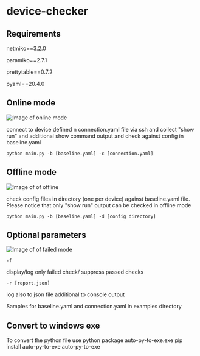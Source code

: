 # device-checker

## Requirements
netmiko==3.2.0

paramiko==2.7.1

prettytable==0.7.2

pyaml==20.4.0

## Online mode
![Image of online mode](https://i.ibb.co/ByW9Tvw/online-mode.jpg)

connect to device defined n connection.yaml file via ssh and collect "show run" and additional show command output and check against config in baseline.yaml 
```
python main.py -b [baseline.yaml] -c [connection.yaml]
```

## Offline mode
![Image of of offline](https://i.ibb.co/7NJrgRq/offline-mode.jpg)

check config files in directory (one per device) against baseline.yaml file. Please notice that only "show run" output can be checked in offline mode
```
python main.py -b [baseline.yaml] -d [config directory]
```

## Optional parameters
![Image of of failed mode](https://i.ibb.co/SPMhHqc/failed-mode.jpg)

```
-f
```
display/log only failed check/ suppress passed checks

```
-r [report.json]
```
log also to json file additional to console output

Samples for baseline.yaml and connection.yaml in examples directory

## Convert to windows exe
To convert the python file use python package auto-py-to-exe.exe
pip install auto-py-to-exe
auto-py-to-exe
